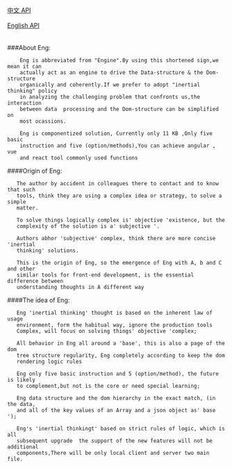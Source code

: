 
[中文      API](http://www.jianshu.com/p/cd3e1d24bbb9)
<br>  
[English API](http://www.jianshu.com/p/ffae02a89393)
<br>
<br>
<br> 
###About Eng:

        Eng is abbreviated from "Engine".By using this shortened sign,we mean it can
        actually act as an engine to drive the Data-structure & the Dom-structure 
        organically and coherently.If we prefer to adopt "inertial thinking" policy 
        in analyzing the challenging problem that confronts us,the interaction 
        between data  processing and the Dom-structure can be simplified on 
        most ocassions.

        Eng is componentized solution, Currently only 11 KB ,Only five basic 
        instruction and five (option/methods),You can achieve angular , vue 
        and react tool commonly used functions

####Origin of Eng:


       The author by accident in colleagues there to contact and to know that such 
       tools, think they are using a complex idea or strategy, to solve a simple 
       matter.

       To solve things logically complex is' objective 'existence, but the
       complexity of the solution is a' subjective '.

       Authors abhor 'subjective' complex, think there are more concise 'inertial 
       thinking' solutions.

       This is the origin of Eng, so the emergence of Eng with A, b and C and other 
       similar tools for front-end development, is the essential difference between 
       understanding thoughts in A different way

####The idea of Eng:

       Eng 'inertial thinking' thought is based on the inherent law of usage 
       environment, form the habitual way, ignore the production tools 
       Complex, will focus on solving things' objective 'complex;

       All behavior in Eng all around a 'base', this is also a page of the dom 
       tree structure regularity, Eng completely according to keep the dom 
       rendering logic rules

       Eng only five basic instruction and 5 (option/method), the future is likely 
       to complement,but not is the core or need special learning;

       Eng data structure and the dom hierarchy in the exact match, (in the data, 
       and all of the key values of an Array and a json object as' base ');

       Eng's 'inertial thinkingt' based on strict rules of logic, which is all 
       subsequent upgrade  the support of the new features will not be additional 
       components,There will be only local client and server two main file.